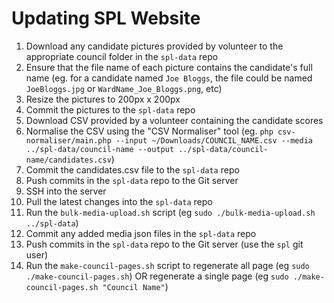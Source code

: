 # Updating SPL Website

1) Download any candidate pictures provided by volunteer to the appropriate council folder in the `spl-data` repo
1) Ensure that the file name of each picture contains the candidate's full name (eg. for a candidate named `Joe Bloggs`, the file could be named `JoeBloggs.jpg` or `WardName_Joe_Bloggs.png`, etc)
1) Resize the pictures to 200px x 200px
1) Commit the pictures to the `spl-data` repo
1) Download CSV provided by a volunteer containing the candidate scores
1) Normalise the CSV using the "CSV Normaliser" tool (eg. `php csv-normaliser/main.php --input ~/Downloads/COUNCIL_NAME.csv --media ../spl-data/council-name --output ../spl-data/council-name/candidates.csv`)
1) Commit the candidates.csv file to the `spl-data` repo
1) Push commits in the `spl-data` repo to the Git server
1) SSH into the server
1) Pull the latest changes into the `spl-data` repo
1) Run the `bulk-media-upload.sh` script (eg `sudo ./bulk-media-upload.sh ../spl-data`)
1) Commit any added media json files in the `spl-data` repo
1) Push commits in the `spl-data` repo to the Git server (use the `spl` git user)
1) Run the `make-council-pages.sh` script to regenerate all page (eg `sudo ./make-council-pages.sh`) OR regenerate a single page (eg `sudo ./make-council-pages.sh "Council Name"`)
